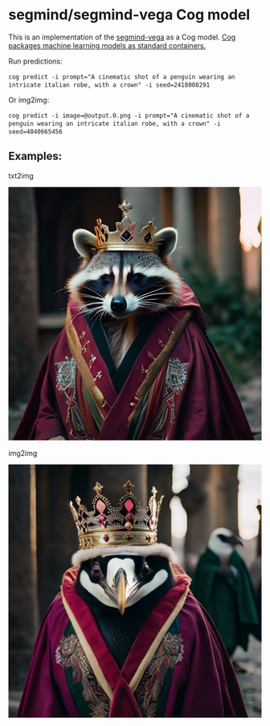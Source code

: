 # segmind/segmind-vega Cog model

This is an implementation of the [segmind-vega](https://huggingface.co/segmind/Segmind-Vega) as a Cog model. [Cog packages machine learning models as standard containers.](https://github.com/replicate/cog)

Run predictions:

    cog predict -i prompt="A cinematic shot of a penguin wearing an intricate italian robe, with a crown" -i seed=2418008291

Or img2img:

    cog predict -i image=@output.0.png -i prompt="A cinematic shot of a penguin wearing an intricate italian robe, with a crown" -i seed=4040665456


## Examples:

txt2img

![alt text](output.0.png)

img2img

![alt text](output.img2img.png)
